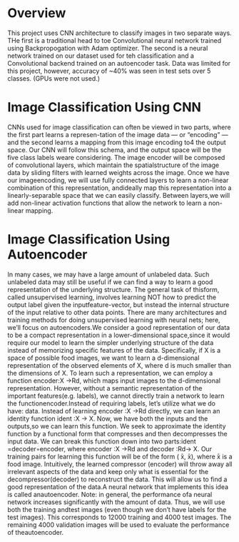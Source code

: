 # Overview
This project uses CNN architecture to classify images in two separate ways. THe first is a traditional head to toe Convolutional neural network trained using Backpropogation with Adam optimizer. The second is a neural network trained on our dataset used for teh classification and a Convolutional backend trained on an autoencoder task. Data was limited for this project, however, accuracy of ~40% was seen in test sets over 5 classes. (GPUs were not used.)

# Image Classification Using CNN
CNNs used for image classification can often be viewed in two parts, where the first part learns a represen-tation of the image data — or “encoding” — and the second learns a mapping from this image encoding to4
the output space.  Our CNN will follow this schema, and the output space will be the five class labels weare considering.  The image encoder will be composed of convolutional layers, which maintain the spatialstructure of the image data by sliding filters with learned weights across the image. Once we have our imageencoding, we will use fully connected layers to learn a non-linear combination of this representation, andideally map this representation into a linearly-separable space that we can easily classify.  Between layers,we will add non-linear activation functions that allow the network to learn a non-linear mapping.
# Image Classification Using Autoencoder
In many cases, we may have a large amount of unlabeled data.  Such unlabeled data may still be useful if we can find a way to learn a good representation of the underlying structure.  The general task of thisform, called unsupervised learning, involves learning NOT how to predict the output label given the inputfeature-vector, but instead the internal structure of the input relative to other data points.  There are many architectures and training methods for doing unsupervised learning with neural nets; here, we’ll focus on autoencoders.We consider a good representation of our data to be a compact representation in a lower-dimensional space,since it would require our model to learn the simpler underlying structure of the data instead of memorizing specific features of the data.  Specifically, if X is a space of possible food images, we want to learn a d-dimensional representation of the observed elements of X, where d is much smaller than the dimensions of X. To learn such a representation, we can employ a function encoder:X →Rd, which maps input images to the d-dimensional representation.  However, without a semantic representation of the important features(e.g. labels), we cannot directly train a network to learn the functionencoder.Instead of requiring labels, let’s utilize what we do have:  data.  Instead of learning encoder  :X →Rd directly, we can learn an identity function ident :X → X.  Now, we have both the inputs and the outputs,so  we  can  learn  this  function.   We  seek  to  approximate  the  identity  function  by  a  functional  form  that compresses and then decompresses the input data. We can break this function down into two parts:ident =decoder◦encoder, where encoder :X →Rd and decoder :Rd→ X. Our training pairs for learning this function will be of the form ( ̄x, ̄x), where  ̄x is a food image. Intuitively, the learned compressor (encoder) will  throw  away  all  irrelevant  aspects  of  the  data  and  keep  only  what  is  essential  for  the  decompressor(decoder) to reconstruct the data. This will allow us to find a good representation of the data.A neural network that implements this idea is called anautoencoder. Note: in general, the performance ofa neural network increases significantly with the amount of data.  Thus, we will use both the training andtest images (even though we don’t have labels for the test images). This corresponds to 12000 training and 4000 test images.  The remaining 4000 validation images will be used to evaluate the performance of theautoencoder.
